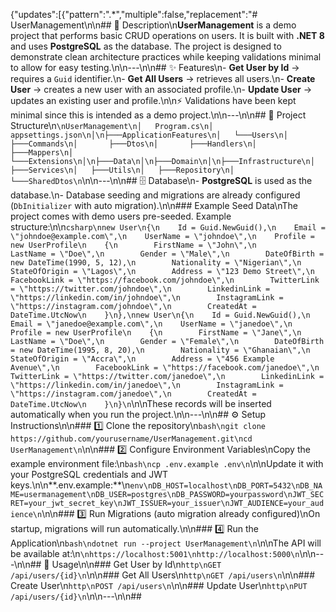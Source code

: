 {"updates":\[{"pattern":".\*","multiple"\:false,"replacement":"# UserManagement\n\n## 📌 Description\n**UserManagement** is a demo project that performs basic CRUD operations on users. It is built with **.NET 8** and uses **PostgreSQL** as the database. The project is designed to demonstrate clean architecture practices while keeping validations minimal to allow for easy testing.\n\n---\n\n## ✨ Features\n- **Get User by Id** → requires a `Guid` identifier.\n- **Get All Users** → retrieves all users.\n- **Create User** → creates a new user with an associated profile.\n- **Update User** → updates an existing user and profile.\n\n⚡ Validations have been kept minimal since this is intended as a demo project.\n\n---\n\n## 📂 Project Structure\n`\nUserManagement\n│   Program.cs\n│   appsettings.json\n│\n├───ApplicationFeatures\n│   └───Users\n│       ├───Commands\n│       ├───Dtos\n│       ├───Handlers\n│       ├───Mappers\n│       └───Extensions\n│\n├───Data\n│\n├───Domain\n│\n├───Infrastructure\n│   ├───Services\n│   ├───Utils\n│   ├───Repository\n│   └───SharedDtos\n`\n\n---\n\n## 🗄️ Database\n- **PostgreSQL** is used as the database.\n- Database seeding and migrations are already configured (`DbInitializer` with auto migration).\n\n### Example Seed Data\nThe project comes with demo users pre-seeded. Example structure:\n\n`csharp\nnew User\n{\n    Id = Guid.NewGuid(),\n    Email = \"johndoe@example.com\",\n    UserName = \"johndoe\",\n    Profile = new UserProfile\n    {\n        FirstName = \"John\",\n        LastName = \"Doe\",\n        Gender = \"Male\",\n        DateOfBirth = new DateTime(1990, 5, 12),\n        Nationality = \"Nigerian\",\n        StateOfOrigin = \"Lagos\",\n        Address = \"123 Demo Street\",\n        FacebookLink = \"https://facebook.com/johndoe\",\n        TwitterLink = \"https://twitter.com/johndoe\",\n        LinkedinLink = \"https://linkedin.com/in/johndoe\",\n        InstagramLink = \"https://instagram.com/johndoe\",\n        CreatedAt = DateTime.UtcNow\n    }\n},\nnew User\n{\n    Id = Guid.NewGuid(),\n    Email = \"janedoe@example.com\",\n    UserName = \"janedoe\",\n    Profile = new UserProfile\n    {\n        FirstName = \"Jane\",\n        LastName = \"Doe\",\n        Gender = \"Female\",\n        DateOfBirth = new DateTime(1995, 8, 20),\n        Nationality = \"Ghanaian\",\n        StateOfOrigin = \"Accra\",\n        Address = \"456 Example Avenue\",\n        FacebookLink = \"https://facebook.com/janedoe\",\n        TwitterLink = \"https://twitter.com/janedoe\",\n        LinkedinLink = \"https://linkedin.com/in/janedoe\",\n        InstagramLink = \"https://instagram.com/janedoe\",\n        CreatedAt = DateTime.UtcNow\n    }\n}\n`\n\nThese records will be inserted automatically when you run the project.\n\n---\n\n## ⚙️ Setup Instructions\n\n### 1️⃣ Clone the repository\n`bash\ngit clone https://github.com/yourusername/UserManagement.git\ncd UserManagement\n`\n\n### 2️⃣ Configure Environment Variables\nCopy the example environment file:\n`bash\ncp .env.example .env\n`\n\nUpdate it with your PostgreSQL credentials and JWT keys.\n\n\*\*.env.example:\*\*\n`env\nDB_HOST=localhost\nDB_PORT=5432\nDB_NAME=usermanagement\nDB_USER=postgres\nDB_PASSWORD=yourpassword\nJWT_SECRET=your_jwt_secret_key\nJWT_ISSUER=your_issuer\nJWT_AUDIENCE=your_audience\n`\n\n### 3️⃣ Run Migrations (auto migration already configured)\nOn startup, migrations will run automatically.\n\n### 4️⃣ Run the Application\n`bash\ndotnet run --project UserManagement\n`\n\nThe API will be available at:\n`\nhttps://localhost:5001\nhttp://localhost:5000\n`\n\n---\n\n## 🚀 Usage\n\n### Get User by Id\n`http\nGET /api/users/{id}\n`\n\n### Get All Users\n`http\nGET /api/users\n`\n\n### Create User\n`http\nPOST /api/users\n`\n\n### Update User\n`http\nPUT /api/users/{id}\n`\n\n---\n\n## 

